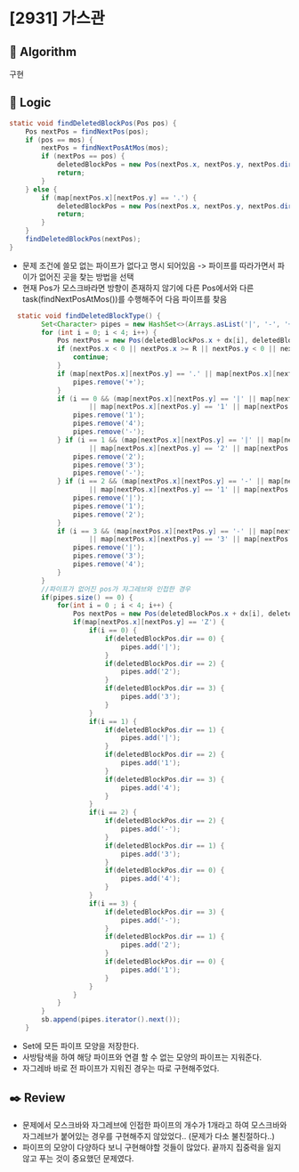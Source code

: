 # [2931] 가스관

## :pushpin: **Algorithm**

구현

## :round_pushpin: **Logic**

```java
static void findDeletedBlockPos(Pos pos) {
	Pos nextPos = findNextPos(pos);
	if (pos == mos) {
		nextPos = findNextPosAtMos(mos);
		if (nextPos == pos) {
			deletedBlockPos = new Pos(nextPos.x, nextPos.y, nextPos.dir);
			return;
		}
	} else {
		if (map[nextPos.x][nextPos.y] == '.') {
			deletedBlockPos = new Pos(nextPos.x, nextPos.y, nextPos.dir);
			return;
		}
	}
	findDeletedBlockPos(nextPos);
}
```
   - 문제 조건에 쓸모 없는 파이프가 없다고 명시 되어있음 -> 파이프를 따라가면서 파이가 없어진 곳을 찾는 방법을 선택
   - 현재 Pos가 모스크바라면 방향이 존재하지 않기에 다른 Pos에서와 다른 task(findNextPosAtMos())를 수행해주어 다음 파이프를 찾음

```java
  static void findDeletedBlockType() {
		Set<Character> pipes = new HashSet<>(Arrays.asList('|', '-', '+', '1', '2', '3', '4'));
		for (int i = 0; i < 4; i++) {
			Pos nextPos = new Pos(deletedBlockPos.x + dx[i], deletedBlockPos.y + dy[i]);
			if (nextPos.x < 0 || nextPos.x >= R || nextPos.y < 0 || nextPos.y >= C) {
				continue;
			}
			if (map[nextPos.x][nextPos.y] == '.' || map[nextPos.x][nextPos.y] == 'M') {
				pipes.remove('+');
			}
			if (i == 0 && (map[nextPos.x][nextPos.y] == '|' || map[nextPos.x][nextPos.y] == '+'
					|| map[nextPos.x][nextPos.y] == '1' || map[nextPos.x][nextPos.y] == '4')) {
				pipes.remove('1');
				pipes.remove('4');
				pipes.remove('-');
			} if (i == 1 && (map[nextPos.x][nextPos.y] == '|' || map[nextPos.x][nextPos.y] == '+'
					|| map[nextPos.x][nextPos.y] == '2' || map[nextPos.x][nextPos.y] == '3')) {
				pipes.remove('2');
				pipes.remove('3');
				pipes.remove('-');
			} if (i == 2 && (map[nextPos.x][nextPos.y] == '-' || map[nextPos.x][nextPos.y] == '+'
					|| map[nextPos.x][nextPos.y] == '1' || map[nextPos.x][nextPos.y] == '2')) {
				pipes.remove('|');
				pipes.remove('1');
				pipes.remove('2');
			}
			if (i == 3 && (map[nextPos.x][nextPos.y] == '-' || map[nextPos.x][nextPos.y] == '+'
					|| map[nextPos.x][nextPos.y] == '3' || map[nextPos.x][nextPos.y] == '4')) {
				pipes.remove('|');
				pipes.remove('3');
				pipes.remove('4');
			}
		}
        //파이프가 없어진 pos가 자그레브와 인접한 경우
		if(pipes.size() == 0) {
			for(int i = 0 ; i < 4; i++) {
				Pos nextPos = new Pos(deletedBlockPos.x + dx[i], deletedBlockPos.y + dy[i]);
				if(map[nextPos.x][nextPos.y] == 'Z') {
					if(i == 0) {
						if(deletedBlockPos.dir == 0) {
							pipes.add('|');
						}
						if(deletedBlockPos.dir == 2) {
							pipes.add('2');
						}
						if(deletedBlockPos.dir == 3) {
							pipes.add('3');
						}
					}
					if(i == 1) {
						if(deletedBlockPos.dir == 1) {
							pipes.add('|');
						}
						if(deletedBlockPos.dir == 2) {
							pipes.add('1');
						}
						if(deletedBlockPos.dir == 3) {
							pipes.add('4');
						}
					}
					if(i == 2) {
						if(deletedBlockPos.dir == 2) {
							pipes.add('-');
						}
						if(deletedBlockPos.dir == 1) {
							pipes.add('3');
						}
						if(deletedBlockPos.dir == 0) {
							pipes.add('4');
						}
					}
					if(i == 3) {
						if(deletedBlockPos.dir == 3) {
							pipes.add('-');
						}
						if(deletedBlockPos.dir == 1) {
							pipes.add('2');
						}
						if(deletedBlockPos.dir == 0) {
							pipes.add('1');
						}
					}
				}
			}
		}
		sb.append(pipes.iterator().next());
	}
```
   - Set에 모든 파이프 모양을 저장한다.
   - 사방탐색을 하여 해당 파이프와 연결 할 수 없는 모양의 파이프는 지워준다.
   - 자그레바 바로 전 파이프가 지워진 경우는 따로 구현해주었다.


## :black_nib: **Review**
 - 문제에서 모스크바와 자그레브에 인접한 파이프의 개수가 1개라고 하여 모스크바와 자그레브가 붙어있는 경우를 구현해주지 않았었다.. (문제가 다소 불친절하다..)
 - 파이프의 모양이 다양하다 보니 구현해야할 것들이 많았다. 끝까지 집중력을 잃지 않고 푸는 것이 중요했던 문제였다.

